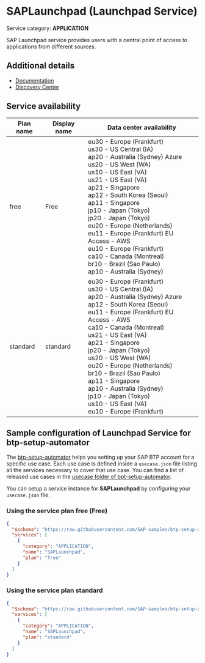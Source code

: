 # **SAPLaunchpad** (Launchpad Service)

Service category: **APPLICATION**

SAP Launchpad service provides users with a central point of access to applications from different sources.

## Additional details

- [Documentation](https://help.sap.com/viewer/8c8e1958338140699bd4811b37b82ece/Cloud/en-US)
- [Discovery Center](https://discovery-center.cloud.sap/serviceCatalog/launchpad-service)

## Service availability

| Plan name | Display name | Data center availability  |
|------|----------------|---------------------------|
|  free  |  Free  | eu30 - Europe (Frankfurt)<br> us30 - US Central (IA)<br> ap20 - Australia (Sydney) Azure<br> us20 - US West (WA)<br> us10 - US East (VA)<br> us21 - US East (VA)<br> ap21 - Singapore<br> ap12 - South Korea (Seoul)<br> ap11 - Singapore<br> jp10 - Japan (Tokyo)<br> jp20 - Japan (Tokyo)<br> eu20 - Europe (Netherlands)<br> eu11 - Europe (Frankfurt) EU Access - AWS<br> eu10 - Europe (Frankfurt)<br> ca10 - Canada (Montreal)<br> br10 - Brazil (Sao Paulo)<br> ap10 - Australia (Sydney)  |
|  standard  |  standard  | eu30 - Europe (Frankfurt)<br> us30 - US Central (IA)<br> ap20 - Australia (Sydney) Azure<br> ap12 - South Korea (Seoul)<br> eu11 - Europe (Frankfurt) EU Access - AWS<br> ca10 - Canada (Montreal)<br> us21 - US East (VA)<br> ap21 - Singapore<br> jp20 - Japan (Tokyo)<br> us20 - US West (WA)<br> eu20 - Europe (Netherlands)<br> br10 - Brazil (Sao Paulo)<br> ap11 - Singapore<br> ap10 - Australia (Sydney)<br> jp10 - Japan (Tokyo)<br> us10 - US East (VA)<br> eu10 - Europe (Frankfurt)  |

## Sample configuration of **Launchpad Service** for btp-setup-automator

The [btp-setup-automator](https://github.com/SAP-samples/btp-setup-automator) helps you setting up your SAP BTP account for a specific use case. Each use case is defined inside a `usecase.json` file listing all the services necessary to cover that use case. You can find a list of released use cases in the [usecase folder of bpt-setup-automator](https://github.com/SAP-samples/btp-setup-automator/tree/main/usecases).

You can setup a service instance for **SAPLaunchpad** by configuring your `usecase.json` file.

### Using the service plan **free** (Free)

```json
{
  "$schema": "https://raw.githubusercontent.com/SAP-samples/btp-setup-automator/main/libs/btpsa-usecase.json",
  "services": [
    {
      "category": "APPLICATION",
      "name": "SAPLaunchpad",
      "plan": "free"
    }
  ]
}
```

### Using the service plan **standard**

```json
{
  "$schema": "https://raw.githubusercontent.com/SAP-samples/btp-setup-automator/main/libs/btpsa-usecase.json",
  "services": [
    {
      "category": "APPLICATION",
      "name": "SAPLaunchpad",
      "plan": "standard"
    }
  ]
}
```

